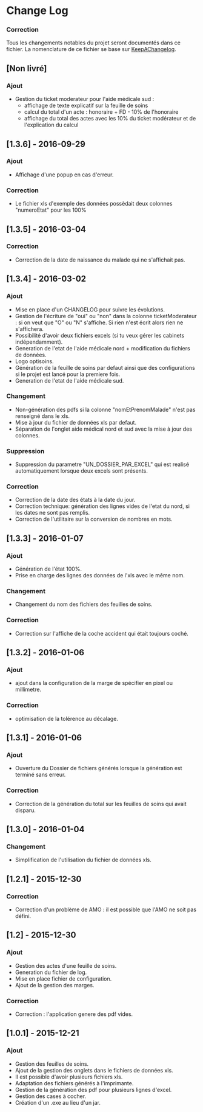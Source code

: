 # Change Log
### Correction
Tous les changements notables du projet seront documentés dans ce fichier.
La nomenclature de ce fichier se base sur [KeepAChangelog](http://keepachangelog.com/).

## [Non livré]
### Ajout
- Gestion du ticket moderateur pour l'aide médicale sud : 
	* affichage de texte explicatif sur la feuille de soins
	* calcul du total d'un acte : honoraire + FD - 10% de l'honoraire
	* affichage du total des actes avec les 10% du ticket modérateur et de l'explication du calcul


## [1.3.6] - 2016-09-29
### Ajout
- Affichage d'une popup en cas d'erreur.

### Correction
- Le fichier xls d'exemple des données possèdait deux colonnes "numeroEtat" pour les 100% 

## [1.3.5] - 2016-03-04
### Correction
- Correction de la date de naissance du malade qui ne s'affichait pas.

## [1.3.4] - 2016-03-02
### Ajout
- Mise en place d'un CHANGELOG pour suivre les évolutions.
- Gestion de l'écriture de "oui" ou "non" dans la colonne ticketModerateur : si on veut que "O" ou "N" s'affiche. Si rien n'est écrit alors rien ne s'affichera.
- Possibilité d'avoir deux fichiers excels (si tu veux gérer les cabinets indépendamment).
- Generation de l'etat de l'aide médicale nord + modification du fichiers de données.
- Logo optisoins.
- Génération de la feuille de soins par defaut ainsi que des configurations si le projet est lancé pour la premiere fois.
- Generation de l'etat de l'aide médicale sud.

### Changement
- Non-génération des pdfs si la colonne "nomEtPrenomMalade" n'est pas renseigné dans le xls.
- Mise à jour du fichier de données xls par defaut.
- Séparation de l'onglet aide médical nord et sud avec la mise à jour des colonnes.

### Suppression
- Suppression du parametre "UN_DOSSIER_PAR_EXCEL" qui est realisé automatiquement lorsque deux excels sont présents.

### Correction
- Correction de la date des états à la date du jour.
- Correction technique:  génération des lignes vides de l'etat du nord, si les dates ne sont pas remplis.
- Correction de l'utilitaire sur la conversion de nombres en mots.

## [1.3.3] - 2016-01-07
### Ajout
- Génération de l'état 100%.
- Prise en charge des lignes des données de l'xls avec le même nom.

### Changement
- Changement du nom des fichiers des feuilles de soins.

### Correction
- Correction sur l'affiche de la coche accident qui était toujours coché.

## [1.3.2] - 2016-01-06
### Ajout
- ajout dans la configuration de la marge de spécifier en pixel ou millimetre.

### Correction
- optimisation de la tolérence au décalage.

## [1.3.1] - 2016-01-06
### Ajout
- Ouverture du Dossier de fichiers générés lorsque la génération est terminé sans erreur.

### Correction
- Correction de la génération du total sur les feuilles de soins qui avait disparu.

## [1.3.0] - 2016-01-04
### Changement
- Simplification de l'utilisation du fichier de données xls.

## [1.2.1] - 2015-12-30
### Correction
- Correction d'un problème de AMO : il est possible que l'AMO ne soit pas défini.

## [1.2] - 2015-12-30
### Ajout
- Gestion des actes d'une feuille de soins.
- Generation du fichier de log.
- Mise en place fichier de configuration.
- Ajout de la gestion des marges.

### Correction
- Correction : l'application genere des pdf vides.

## [1.0.1] - 2015-12-21
### Ajout
- Gestion des feuilles de soins.
- Ajout de la gestion des onglets dans le fichiers de données xls.
- Il est possible d'avoir plusieurs fichiers xls.
- Adaptation des fichiers générés à l'imprimante.
- Gestion de la génération des pdf pour plusieurs lignes d'excel.
- Gestion des cases à cocher.
- Création d'un .exe au lieu d'un jar.
